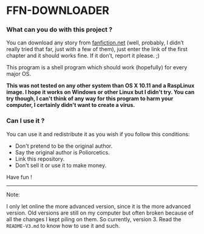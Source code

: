 # FFN-DOWNLOADER

### What can you do with this project ?

You can download any story from [fanfiction.net](https://www.fanfiction.net) (well, probably, I didn’t really tried that far, just with a few of them), just enter the link of the first chapter and it should works fine. If it don’t, report it please. ;)

This program is a shell program which should work (hopefully) for every major OS.

**This was not tested on any other system than OS X 10.11 and a RaspLinux image. I hope it works on Windows or other Linux but I didn't try. You can try though, I can't think of any way for this program to harm your computer, I certainly didn't want to create a virus.**

### Can I use it ?

You can use it and redistribute it as you wish if you follow this conditions:

 - Don't pretend to be the original author.
 - Say the original author is Poliorcetics.
 - Link this repository.
 - Don't sell it or use it to make money.

Have fun !

----------------------------------------------------------------

Note:

I only let online the more advanced version, since it is the more advanced version. Old versions are still on my computer but often broken because of all the changes I kept piling on them. So currently, version 3. Read the `README-V3.md` to know how to use it and such.

